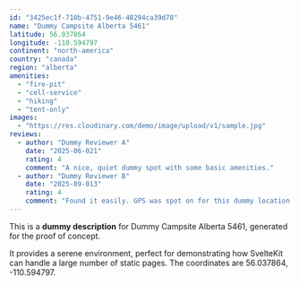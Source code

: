```yaml
---
id: "3425ec1f-710b-4751-9e46-48294ca39d78"
name: "Dummy Campsite Alberta 5461"
latitude: 56.037864
longitude: -110.594797
continent: "north-america"
country: "canada"
region: "alberta"
amenities:
  - "fire-pit"
  - "cell-service"
  - "hiking"
  - "tent-only"
images:
  - "https://res.cloudinary.com/demo/image/upload/v1/sample.jpg"
reviews:
  - author: "Dummy Reviewer A"
    date: "2025-06-021"
    rating: 4
    comment: "A nice, quiet dummy spot with some basic amenities."
  - author: "Dummy Reviewer B"
    date: "2025-09-013"
    rating: 4
    comment: "Found it easily. GPS was spot on for this dummy location."
---
```


This is a **dummy description** for Dummy Campsite Alberta 5461, generated for the proof of concept.

It provides a serene environment, perfect for demonstrating how SvelteKit can handle a large number of static pages. The coordinates are 56.037864, -110.594797.

